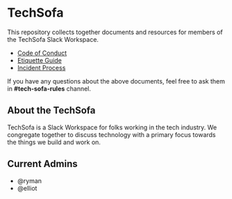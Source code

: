 # TechSofa

This repository collects together documents and resources for members of the TechSofa Slack Workspace.

* [Code of Conduct](./code-of-conduct.md)
* [Etiquette Guide](./etiquette-guide.md)
* [Incident Process](./incident-process.md)

If you have any questions about the above documents, feel free to ask them in **#tech-sofa-rules** channel.

## About the TechSofa

TechSofa is a Slack Workspace for folks working in the tech industry. We congregate together to discuss technology with a primary focus towards the things we build and work on.

## Current Admins

* @ryman
* @elliot
